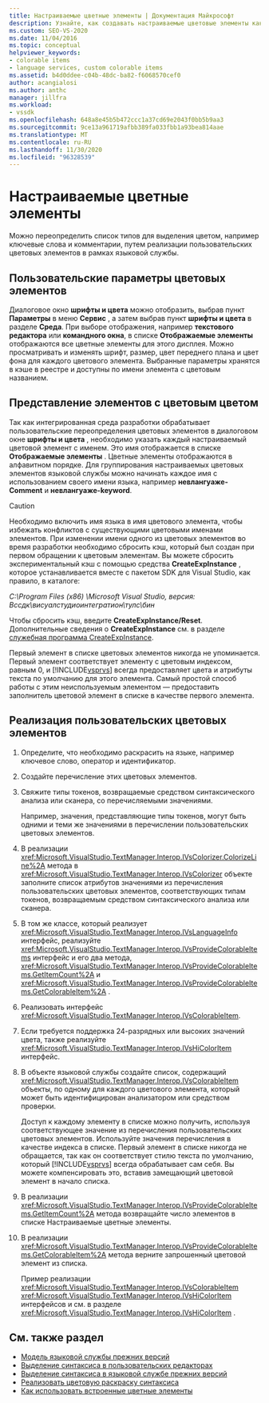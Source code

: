 ```yaml
---
title: Настраиваемые цветные элементы | Документация Майкрософт
description: Узнайте, как создавать настраиваемые цветовые элементы как часть языковой службы путем переопределения элементов в диалоговом окне Шрифты и цвета, например ключевые слова и комментарии.
ms.custom: SEO-VS-2020
ms.date: 11/04/2016
ms.topic: conceptual
helpviewer_keywords:
- colorable items
- language services, custom colorable items
ms.assetid: b4d0ddee-c04b-48dc-ba82-f6068570cef0
author: acangialosi
ms.author: anthc
manager: jillfra
ms.workload:
- vssdk
ms.openlocfilehash: 648a8e45b5b472ccc1a37cd69e2043f0bb5b9aa3
ms.sourcegitcommit: 9ce13a961719afbb389fa033fbb1a93bea814aae
ms.translationtype: MT
ms.contentlocale: ru-RU
ms.lasthandoff: 11/30/2020
ms.locfileid: "96328539"
---
```

# <a name="custom-colorable-items"></a>Настраиваемые цветные элементы
Можно переопределить список типов для выделения цветом, например ключевые слова и комментарии, путем реализации пользовательских цветовых элементов в рамках языковой службы.

## <a name="user-settings-of-colorable-items"></a>Пользовательские параметры цветовых элементов
 Диалоговое окно **шрифты и цвета** можно отобразить, выбрав пункт **Параметры** в меню **Сервис** , а затем выбрав пункт **шрифты и цвета** в разделе **Среда**. При выборе отображения, например **текстового редактора** или **командного окна**, в списке **Отображаемые элементы** отображаются все цветные элементы для этого дисплея. Можно просматривать и изменять шрифт, размер, цвет переднего плана и цвет фона для каждого цветового элемента. Выбранные параметры хранятся в кэше в реестре и доступны по имени элемента с цветовым названием.

## <a name="presentation-of-colorable-items"></a>Представление элементов с цветовым цветом
 Так как интегрированная среда разработки обрабатывает пользовательские переопределения цветовых элементов в диалоговом окне **шрифты и цвета** , необходимо указать каждый настраиваемый цветовой элемент с именем. Это имя отображается в списке **Отображаемые элементы** . Цветные элементы отображаются в алфавитном порядке. Для группирования настраиваемых цветовых элементов языковой службы можно начинать каждое имя с использованием своего имени языка, например **невлангуаже-Comment** и **невлангуаже-keyword**.

> [!CAUTION]
> Необходимо включить имя языка в имя цветового элемента, чтобы избежать конфликтов с существующими цветовыми именами элементов. При изменении имени одного из цветовых элементов во время разработки необходимо сбросить кэш, который был создан при первом обращении к цветовым элементам. Вы можете сбросить экспериментальный кэш с помощью средства **CreateExpInstance** , которое устанавливается вместе с пакетом SDK для Visual Studio, как правило, в каталоге:
>
> *C:\Program Files (x86) \Microsoft Visual Studio, версия: Вссдк\висуалстудиоинтегратион\тулс\бин*
>
> Чтобы сбросить кэш, введите **CreateExpInstance/Reset**. Дополнительные сведения о **CreateExpInstance** см. в разделе [служебная программа CreateExpInstance](../../extensibility/internals/createexpinstance-utility.md).

 Первый элемент в списке цветовых элементов никогда не упоминается. Первый элемент соответствует элементу с цветовым индексом, равным 0, и [!INCLUDE[vsprvs](../../code-quality/includes/vsprvs_md.md)] всегда предоставляет цвета и атрибуты текста по умолчанию для этого элемента. Самый простой способ работы с этим неиспользуемым элементом — предоставить заполнитель цветовой элемент в списке в качестве первого элемента.

## <a name="implement-custom-colorable-items"></a>Реализация пользовательских цветовых элементов

1. Определите, что необходимо раскрасить на языке, например ключевое слово, оператор и идентификатор.

2. Создайте перечисление этих цветовых элементов.

3. Свяжите типы токенов, возвращаемые средством синтаксического анализа или сканера, со перечисляемыми значениями.

    Например, значения, представляющие типы токенов, могут быть одними и теми же значениями в перечислении пользовательских цветовых элементов.

4. В реализации <xref:Microsoft.VisualStudio.TextManager.Interop.IVsColorizer.ColorizeLine%2A> метода в <xref:Microsoft.VisualStudio.TextManager.Interop.IVsColorizer> объекте заполните список атрибутов значениями из перечисления пользовательских цветовых элементов, соответствующих типам токенов, возвращаемым средством синтаксического анализа или сканера.

5. В том же классе, который реализует <xref:Microsoft.VisualStudio.TextManager.Interop.IVsLanguageInfo> интерфейс, реализуйте <xref:Microsoft.VisualStudio.TextManager.Interop.IVsProvideColorableItems> интерфейс и его два метода, <xref:Microsoft.VisualStudio.TextManager.Interop.IVsProvideColorableItems.GetItemCount%2A> и <xref:Microsoft.VisualStudio.TextManager.Interop.IVsProvideColorableItems.GetColorableItem%2A> .

6. Реализовать интерфейс <xref:Microsoft.VisualStudio.TextManager.Interop.IVsColorableItem>.

7. Если требуется поддержка 24-разрядных или высоких значений цвета, также реализуйте <xref:Microsoft.VisualStudio.TextManager.Interop.IVsHiColorItem> интерфейс.

8. В объекте языковой службы создайте список, содержащий <xref:Microsoft.VisualStudio.TextManager.Interop.IVsColorableItem> объекты, по одному для каждого цветового элемента, который может быть идентифицирован анализатором или средством проверки.

    Доступ к каждому элементу в списке можно получить, используя соответствующее значение из перечисления пользовательских цветовых элементов. Используйте значения перечисления в качестве индекса в списке. Первый элемент в списке никогда не обращается, так как он соответствует стилю текста по умолчанию, который [!INCLUDE[vsprvs](../../code-quality/includes/vsprvs_md.md)] всегда обрабатывает сам себя. Вы можете компенсировать это, вставив замещающий цветовой элемент в начало списка.

9. В реализации <xref:Microsoft.VisualStudio.TextManager.Interop.IVsProvideColorableItems.GetItemCount%2A> метода возвращайте число элементов в списке Настраиваемые цветные элементы.

10. В реализации <xref:Microsoft.VisualStudio.TextManager.Interop.IVsProvideColorableItems.GetColorableItem%2A> метода верните запрошенный цветовой элемент из списка.

    Пример реализации <xref:Microsoft.VisualStudio.TextManager.Interop.IVsColorableItem> <xref:Microsoft.VisualStudio.TextManager.Interop.IVsHiColorItem> интерфейсов и см. в разделе <xref:Microsoft.VisualStudio.TextManager.Interop.IVsHiColorItem> .

## <a name="see-also"></a>См. также раздел
- [Модель языковой службы прежних версий](../../extensibility/internals/model-of-a-legacy-language-service.md)
- [Выделение синтаксиса в пользовательских редакторах](../../extensibility/syntax-coloring-in-custom-editors.md)
- [Выделение синтаксиса в языковой службе прежних версий](../../extensibility/internals/syntax-coloring-in-a-legacy-language-service.md)
- [Реализовать цветовую раскраску синтаксиса](../../extensibility/internals/implementing-syntax-coloring.md)
- [Как использовать встроенные цветные элементы](../../extensibility/internals/how-to-use-built-in-colorable-items.md)
